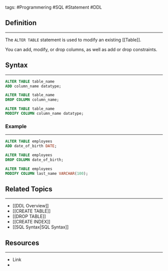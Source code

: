 tags: #Programmering #SQL #Statement #DDL

## Definition 
---
The `ALTER TABLE` statement is used to modify an existing [[Table]]. 

You can add, modify, or drop columns, as well as add or drop constraints.
## Syntax
---
```sql
ALTER TABLE table_name
ADD column_name datatype;

ALTER TABLE table_name
DROP COLUMN column_name;

ALTER TABLE table_name
MODIFY COLUMN column_name datatype;
```
### Example
---
```sql
ALTER TABLE employees
ADD date_of_birth DATE;

ALTER TABLE employees
DROP COLUMN date_of_birth;

ALTER TABLE employees
MODIFY COLUMN last_name VARCHAR(100);
```

## Related Topics
---
- [[DDL Overview]]
- [[CREATE TABLE]]
- [[DROP TABLE]]
- [[CREATE INDEX]]
- [[SQL Syntax|SQL Syntax]]

## Resources
---
- Link
- 